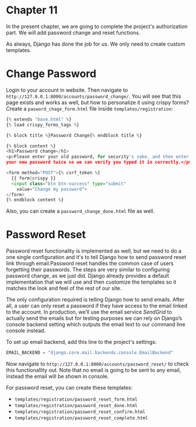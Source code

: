 # Chapter 11

In the present chapter, we are going to complete the project's authorization part. We will add password change and reset functions.

As always, Django has done the job for us. We only need to create custom templates.

# Change Password

Login to your account in website. Then navigate to `http://127.0.0.1:8000/accounts/password_change/`. You will see that this page exists and works as well, but how to personalize it using crispy forms? Create a `pasword_chage_form.html` file inside `templates/registration`:

```python
{% extends "base.html" %}
{% load crispy_forms_tags %}

{% block title %}Password Change{% endblock title %}

{% block content %}
<h1>Password change</h1>
<p>Please enter your old password, for security's sake, and then enter
your new password twice so we can verify you typed it in correctly.</p>

<form method="POST">{% csrf_token %}
  {{ form|crispy }}
  <input class="btn btn-success" type="submit"
    value="Change my password">
</form>
{% endblock content %}
```

Also, you can create a `password_change_done.html` file as well.

# Password Reset

Password reset functionality is implemented as well, but we need to do a one single configuration and it's to tell Django how to send password reset link through email.Password reset handles the common case of users forgetting their passwords. The steps are very similar to configuring password change, as we just did. Django already provides a default implementation that we will use and then customize the templates so it matches the look and feel of the rest of our site.

The only configuration required is telling Django how to send emails. After all, a user can only reset a password if they have access to the email linked to the account. In production, we’ll use the email service *SendGrid* to actually send the emails but for testing purposes we can rely on Django’s console backend setting which outputs the email text to our command line console instead.

To set up email backend, add this line to the project's settings:

```python
EMAIL_BACKEND = "django.core.mail.backends.console.EmailBackend"
```

Now navigate to `http://127.0.0.1:8000/accounts/password_reset/` to check this functionallity out. Note that no email is going to be sent to any email, instead the email will be shown in console.

For password reset, you can create these templates:

- `templates/registration/password_reset_form.html`
- `templates/registration/password_reset_done.html`
- `templates/registration/password_reset_confirm.html`
- `templates/registration/password_reset_complete.html`
